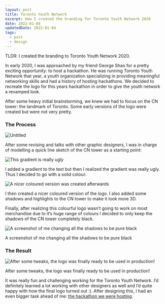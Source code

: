 ```yaml
---
layout: post
title: Toronto Youth Network
excerpt: How I created the branding for Toronto Youth Network 2020
date: 2022-01-04
updatedDate: 2022-01-04
tags:
  - post
  - design
---
```


TLDR: I created the branding to Toronto Youth Network 2020.

In early 2020, I was approached by my friend George Shao for a pretty exciting opportunity: to host a hackathon. He was running Toronto Youth Network that year, a youth organization specializing in providing meaningful networking skills and had a history of hosting hackathons. We decided to recreate the logo for this years hackathon in order to give the youth network a revamped look.

After some heavy initial brainstorming, we knew we had to focus on the CN tower: the landmark of Toronto. Some early versions of the logo were created but were not very pretty.

### The Process

![Untitled](/torontoYouthNetwork/Untitled.png)

After some revising and talks with other graphic designers, I was in charge of modelling a quick line sketch of the CN tower as a starting point:

![This gradient is really ugly](/torontoYouthNetwork/Untitled%203.png)

I added a gradient to the text but then I realized the gradient was really ugly. Thus I decided to go with a solid colour.

![A nicer coloured version was created afterwards](/torontoYouthNetwork/Untitled%204.png)

I then created a nicer coloured version of the logo. I also added some shadows and highlights to the CN tower to make it look more 3D.

Finally, after realizing this colourful logo wasn’t going to work on most merchandise due to it’s huge range of colours I decided to only keep the shadows of the CN tower completely black.

![A screenshot of me changing all the shadows to be pure black](/torontoYouthNetwork/Untitled%206.jpg)

A screenshot of me changing all the shadows to be pure black

### The Result

![After some tweaks, the logo was finally ready to be used in production! ](/torontoYouthNetwork/Untitled%205.png)

After some tweaks, the logo was finally ready to be used in production!

It was really fun and challenging working for the Toronto Youth Network. I’d definitely learned a lot working with other designers as well and I’d quite happy with how the final logo turned out :). After designing this, I had an even bigger task ahead of me: [the hackathon we were hosting](../6ixbits/).
